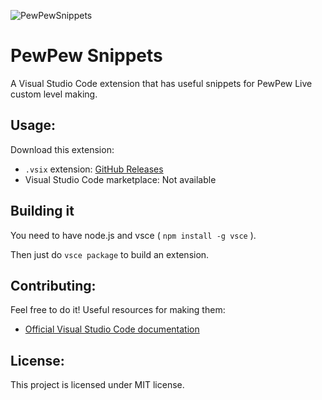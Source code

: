 ![PewPewSnippets](https://github.com/Tasty-Kiwi/PewPewSnippets/raw/master/assets/icon.png)

# PewPew Snippets
A Visual Studio Code extension that has useful snippets for PewPew Live custom level making.

## Usage:
Download this extension:
* `.vsix` extension: [GitHub Releases](https://github.com/Tasty-Kiwi/Pewhelp-vscode/releases)
* Visual Studio Code marketplace: Not available

## Building it
You need to have node.js and vsce ( `npm install -g vsce` ).

Then just do `vsce package` to build an extension.

## Contributing:
Feel free to do it! Useful resources for making them: 
* [Official Visual Studio Code documentation](https://code.visualstudio.com/docs/editor/userdefinedsnippets)

## License:
This project is licensed under MIT license.
